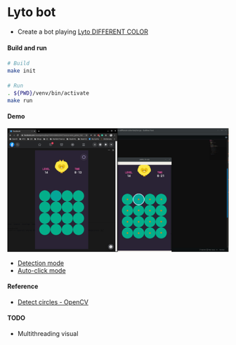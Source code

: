 
# Lyto bot
- Create a bot playing [Lyto DIFFERENT COLOR](https://www.facebook.com/instantgames/1099543880229447)

#### Build and run

```bash
# Build
make init

# Run
. ${PWD}/venv/bin/activate
make run
```

#### Demo

<img src="./assets/demo.jpg" width="700"/>

- [Detection mode](https://www.youtube.com/watch?v=rEbPOVu8Ho0)
- [Auto-click mode](https://youtu.be/x5Up1drOs4U)

#### Reference
- [Detect circles - OpenCV](https://www.pyimagesearch.com/2014/07/21/detecting-circles-images-using-opencv-hough-circles/)

#### TODO
- Multithreading visual
